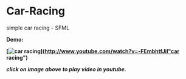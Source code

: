 # Car-Racing
simple car racing - SFML

<b>Demo:<b/>

[![car racing](http://img.youtube.com/vi/-FEmbhtfJiI/0.jpg)](http://www.youtube.com/watch?v=-FEmbhtfJiI"car racing")

<i>click on image above to play video in youtube.<i/>

